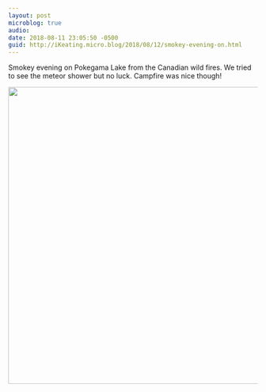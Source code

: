```yaml
---
layout: post
microblog: true
audio: 
date: 2018-08-11 23:05:50 -0500
guid: http://iKeating.micro.blog/2018/08/12/smokey-evening-on.html
---
```

Smokey evening on Pokegama Lake from the Canadian wild fires.  We tried to see the meteor shower but no luck.  Campfire was nice though!

<img src="http://iKeating.micro.blog/uploads/2018/f4d6ee10a2.jpg" width="600" height="600" />
